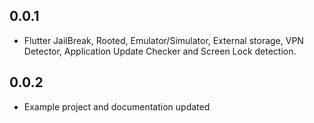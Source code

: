 ## 0.0.1

* Flutter JailBreak, Rooted, Emulator/Simulator, External storage, VPN Detector, Application Update Checker and Screen Lock  detection.

## 0.0.2

* Example project and documentation updated